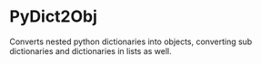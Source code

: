 # PyDict2Obj
Converts nested python dictionaries into objects, converting sub dictionaries and dictionaries in lists as well.
